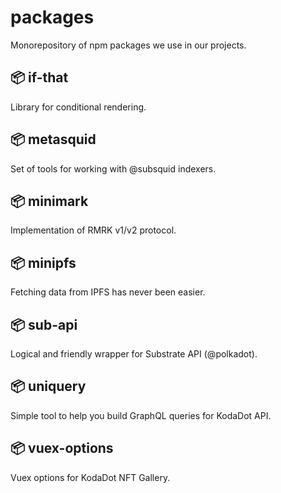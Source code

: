 # packages

Monorepository of npm packages we use in our projects.

## 📦 if-that

Library for conditional rendering.

## 📦 metasquid

Set of tools for working with @subsquid indexers.

## 📦 minimark

Implementation of RMRK v1/v2 protocol.

## 📦 minipfs

Fetching data from IPFS has never been easier.

## 📦 sub-api

Logical and friendly wrapper for Substrate API (@polkadot).

## 📦 uniquery

Simple tool to help you build GraphQL queries for KodaDot API.

## 📦 vuex-options

Vuex options for KodaDot NFT Gallery.